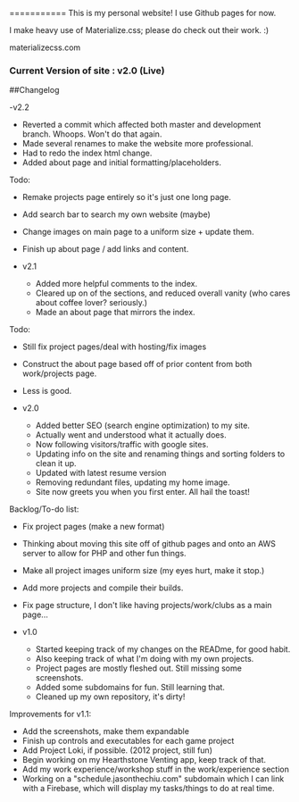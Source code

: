 
===========
This is my personal website! I use Github pages for now.

I make heavy use of Materialize.css; please do check out their work. :)

materializecss.com

### Current Version of site : v2.0 (Live)

##Changelog



-v2.2
  - Reverted a commit which affected both master and development branch. Whoops. Won't do that again.
  - Made several renames to make the website more professional.
  - Had to redo the index html change.
  - Added about page and initial formatting/placeholders.


Todo:
  - Remake projects page entirely so it's just one long page.
  - Add search bar to search my own website (maybe)
  - Change images on main page to a uniform size + update them.
  - Finish up about page / add links and content.


- v2.1
  - Added more helpful comments to the index.
  - Cleared up on of the sections, and reduced overall vanity (who cares about coffee lover? seriously.)
  - Made an about page that mirrors the index.

Todo:
  - Still fix project pages/deal with hosting/fix images
  - Construct the about page based off of prior content from both work/projects page.
  - Less is good.

- v2.0
  - Added better SEO (search engine optimization) to my site.
  - Actually went and understood what it actually does.
  - Now following visitors/traffic with google sites.
  - Updating info on the site and renaming things and sorting folders to clean it up.
  - Updated with latest resume version
  - Removing redundant files, updating my home image.
  - Site now greets you when you first enter. All hail the toast!

Backlog/To-do list:
  - Fix project pages (make a new format)
  - Thinking about moving this site off of github pages and onto an AWS server to allow for PHP and other fun things.
  - Make all project images uniform size (my eyes hurt, make it stop.)
  - Add more projects and compile their builds.
  - Fix page structure, I don't like having projects/work/clubs as a main page...

- v1.0
  - Started keeping track of my changes on the READme, for good habit.
  - Also keeping track of what I'm doing with my own projects.
  - Project pages are mostly fleshed out. Still missing some screenshots.
  - Added some subdomains for fun. Still learning that.
  - Cleaned up my own repository, it's dirty!

Improvements for v1.1:
  * Add the screenshots, make them expandable
  * Finish up controls and executables for each game project
  * Add Project Loki, if possible. (2012 project, still fun)
  * Begin working on my Hearthstone Venting app, keep track of that.
  * Add my work experience/workshop stuff in the work/experience section
  * Working on a "schedule.jasonthechiu.com" subdomain which I can link with a Firebase, which will display my tasks/things to do at real time.

